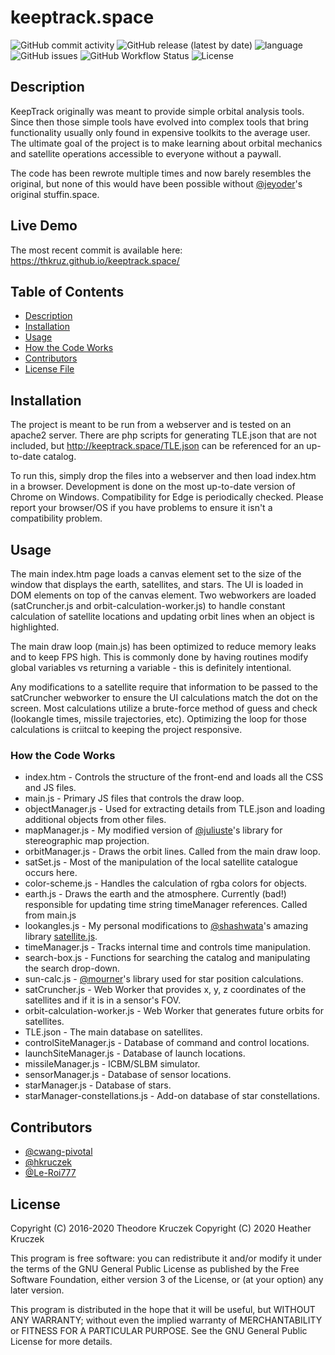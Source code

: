 # keeptrack.space
![GitHub commit activity](https://img.shields.io/github/commit-activity/m/thkruz/keeptrack.space?style=for-the-badge)
![GitHub release (latest by date)](https://img.shields.io/github/v/release/thkruz/keeptrack.space?style=for-the-badge)
![language](https://img.shields.io/github/languages/top/thkruz/keeptrack.space?style=for-the-badge)
![GitHub issues](https://img.shields.io/github/issues/thkruz/keeptrack.space?style=for-the-badge)
![GitHub Workflow Status](https://img.shields.io/github/workflow/status/thkruz/keeptrack.space/Test%20site%20for%20publicly%20known%20js%20vulnerabilities?label=vulnerabilities&style=for-the-badge)
![License](https://img.shields.io/badge/license-rights%20reserved-red?style=for-the-badge)
## Description
KeepTrack originally was meant to provide simple orbital analysis tools. Since then those simple tools have evolved into complex tools that bring functionality usually only found in expensive toolkits to the average user. The ultimate goal of the project is to make learning about orbital mechanics and satellite operations accessible to everyone without a paywall.

The code has been rewrote multiple times and now barely resembles the original, but none of this would have been possible without [@jeyoder](https://github.com/jeyoder)'s original stuffin.space.

## Live Demo
The most recent commit is available here: https://thkruz.github.io/keeptrack.space/

## Table of Contents
- [Description](#Description)
- [Installation](#Installation)
- [Usage](#Usage)
- [How the Code Works](#How-the-Code-Works)
- [Contributors](#Contributors)
- [License File](#License-File)

## Installation
The project is meant to be run from a webserver and is tested on an apache2 server. There are php scripts for generating TLE.json that are not included, but http://keeptrack.space/TLE.json can be referenced for an up-to-date catalog.

To run this, simply drop the files into a webserver and then load index.htm in a browser. Development is done on the most up-to-date version of Chrome on Windows. Compatibility for Edge is periodically checked. Please report your browser/OS if you have problems to ensure it isn't a compatibility problem.

## Usage
The main index.htm page loads a canvas element set to the size of the window that displays the earth, satellites, and stars. The UI is loaded in DOM elements on top of the canvas element. Two webworkers are loaded (satCruncher.js and orbit-calculation-worker.js) to handle constant calculation of satellite locations and updating orbit lines when an object is highlighted.

The main draw loop (main.js) has been optimized to reduce memory leaks and to keep FPS high. This is commonly done by having routines modify global variables vs returning a variable - this is definitely intentional.

Any modifications to a satellite require that information to be passed to the satCruncher webworker to ensure the UI calculations match the dot on the screen. Most calculations utilize a brute-force method of guess and check (lookangle times, missile trajectories, etc). Optimizing the loop for those calculations is criitcal to keeping the project responsive.

### How the Code Works
* index.htm - Controls the structure of the front-end and loads all the CSS and JS files.
* main.js - Primary JS files that controls the draw loop.
* objectManager.js - Used for extracting details from TLE.json and loading additional objects from other files.
* mapManager.js - My modified version of [@juliuste](https://github.com/juliuste/projections)'s library for stereographic map projection.
* orbitManager.js - Draws the orbit lines. Called from the main draw loop.
* satSet.js - Most of the manipulation of the local satellite catalogue occurs here.
* color-scheme.js - Handles the calculation of rgba colors for objects.
* earth.js - Draws the earth and the atmosphere. Currently (bad!) responsible for updating time string timeManager references. Called from main.js
* lookangles.js - My personal modifications to [@shashwata](https://github.com/shashwatak/)'s amazing library [satellite.js](https://github.com/shashwatak/satellite-js).
* timeManager.js - Tracks internal time and controls time manipulation.
* search-box.js - Functions for searching the catalog and manipulating the search drop-down.
* sun-calc.js - [@mourner](https://github.com/mourner/suncalc)'s library used for star position calculations.
* satCruncher.js - Web Worker that provides x, y, z coordinates of the satellites and if it is in a sensor's FOV.
* orbit-calculation-worker.js - Web Worker that generates future orbits for satellites.
* TLE.json - The main database on satellites.
* controlSiteManager.js - Database of command and control locations.
* launchSiteManager.js - Database of launch locations.
* missileManager.js - ICBM/SLBM simulator.
* sensorManager.js - Database of sensor locations.
* starManager.js - Database of stars.
* starManager-constellations.js - Add-on database of star constellations.

## Contributors
* [@cwang-pivotal](https://github.com/cwang-pivotal/)
* [@hkruczek](https://github.com/hkruczek/)
* [@Le-Roi777](https://github.com/Le-Roi777/)

## License
Copyright (C) 2016-2020 Theodore Kruczek
Copyright (C) 2020 Heather Kruczek

This program is free software: you can redistribute it and/or modify
it under the terms of the GNU General Public License as published by
the Free Software Foundation, either version 3 of the License, or
(at your option) any later version.

This program is distributed in the hope that it will be useful,
but WITHOUT ANY WARRANTY; without even the implied warranty of
MERCHANTABILITY or FITNESS FOR A PARTICULAR PURPOSE.  See the
GNU General Public License for more details.
